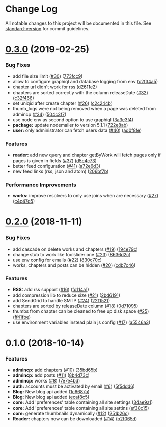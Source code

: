 # Change Log

All notable changes to this project will be documented in this file. See [standard-version](https://github.com/conventional-changelog/standard-version) for commit guidelines.

<a name="0.3.0"></a>
# [0.3.0](https://github.com/dvaJi/ReaderFront-API/compare/v0.2.0...v0.3.0) (2019-02-25)


### Bug Fixes

* add file size limit ([#30](https://github.com/dvaJi/ReaderFront-API/issues/30)) ([773fcc9](https://github.com/dvaJi/ReaderFront-API/commit/773fcc9))
* allow to configure graphiql and database logging from env ([c2f34a5](https://github.com/dvaJi/ReaderFront-API/commit/c2f34a5))
* chapter url didn't work for rss ([d2611e2](https://github.com/dvaJi/ReaderFront-API/commit/d2611e2))
* chapters are sorted correctly with the column releaseDate ([#32](https://github.com/dvaJi/ReaderFront-API/issues/32)) ([c32f466](https://github.com/dvaJi/ReaderFront-API/commit/c32f466))
* set uniqid after create chapter ([#26](https://github.com/dvaJi/ReaderFront-API/issues/26)) ([c2c244b](https://github.com/dvaJi/ReaderFront-API/commit/c2c244b))
* thumb_logs were not being removed when a page was deleted from admincp ([#34](https://github.com/dvaJi/ReaderFront-API/issues/34)) ([504c3f7](https://github.com/dvaJi/ReaderFront-API/commit/504c3f7))
* use node env as second option to use graphiql ([3a3e3f4](https://github.com/dvaJi/ReaderFront-API/commit/3a3e3f4))
* **package:** update nodemailer to version 5.1.1 ([722e8ab](https://github.com/dvaJi/ReaderFront-API/commit/722e8ab))
* **user:** only administrator can fetch users data ([#40](https://github.com/dvaJi/ReaderFront-API/issues/40)) ([ad0f8fe](https://github.com/dvaJi/ReaderFront-API/commit/ad0f8fe))


### Features

* **reader:** add new query and chapter getByWork will fetch pages only if pages is given in fields ([#37](https://github.com/dvaJi/ReaderFront-API/issues/37)) ([d5c4c73](https://github.com/dvaJi/ReaderFront-API/commit/d5c4c73))
* better feed configuration ([#41](https://github.com/dvaJi/ReaderFront-API/issues/41)) ([a72e6d3](https://github.com/dvaJi/ReaderFront-API/commit/a72e6d3))
* new feed links (rss, json and atom) ([206bf7b](https://github.com/dvaJi/ReaderFront-API/commit/206bf7b))


### Performance Improvements

* **works:** improve resolvers to only use joins when are necessary ([#27](https://github.com/dvaJi/ReaderFront-API/issues/27)) ([c4c47d5](https://github.com/dvaJi/ReaderFront-API/commit/c4c47d5))



<a name="0.2.0"></a>
# [0.2.0](https://github.com/dvaJi/ReaderFront-API/compare/v0.1.0...v0.2.0) (2018-11-11)


### Bug Fixes

* add cascade on delete works and chapters ([#19](https://github.com/dvaJi/ReaderFront-API/issues/19)) ([194e79c](https://github.com/dvaJi/ReaderFront-API/commit/194e79c))
* change stub to work like foolslider one ([#23](https://github.com/dvaJi/ReaderFront-API/issues/23)) ([8636d2c](https://github.com/dvaJi/ReaderFront-API/commit/8636d2c))
* use env config for emails ([#22](https://github.com/dvaJi/ReaderFront-API/issues/22)) ([830c70c](https://github.com/dvaJi/ReaderFront-API/commit/830c70c))
* works, chapters and posts can be hidden ([#20](https://github.com/dvaJi/ReaderFront-API/issues/20)) ([cdb7c46](https://github.com/dvaJi/ReaderFront-API/commit/cdb7c46))


### Features

* **RSS:** add rss support ([#16](https://github.com/dvaJi/ReaderFront-API/issues/16)) ([fd114a1](https://github.com/dvaJi/ReaderFront-API/commit/fd114a1))
* add compression lib to reduce size ([#21](https://github.com/dvaJi/ReaderFront-API/issues/21)) ([2bd6191](https://github.com/dvaJi/ReaderFront-API/commit/2bd6191))
* add SendGrid to handle SMTP ([#24](https://github.com/dvaJi/ReaderFront-API/issues/24)) ([2211521](https://github.com/dvaJi/ReaderFront-API/commit/2211521))
* chapters are sorted by releaseDate column ([#18](https://github.com/dvaJi/ReaderFront-API/issues/18)) ([0d71095](https://github.com/dvaJi/ReaderFront-API/commit/0d71095))
* thumbs from chapter can be cleaned to free up disk space ([#25](https://github.com/dvaJi/ReaderFront-API/issues/25)) ([ff41fbe](https://github.com/dvaJi/ReaderFront-API/commit/ff41fbe))
* use environment variables instead plain js config ([#17](https://github.com/dvaJi/ReaderFront-API/issues/17)) ([a5546a3](https://github.com/dvaJi/ReaderFront-API/commit/a5546a3))



<a name="0.1.0"></a>
# 0.1.0 (2018-10-14)


### Features

* **admincp:** add chapters ([#10](https://github.com/dvaJi/ReaderFront-API/issues/10)) ([35bd65b](https://github.com/dvaJi/ReaderFront-API/commit/35bd65b))
* **admincp:** add posts ([#11](https://github.com/dvaJi/ReaderFront-API/issues/11)) ([8b4d73c](https://github.com/dvaJi/ReaderFront-API/commit/8b4d73c))
* **admincp:** works ([#8](https://github.com/dvaJi/ReaderFront-API/issues/8)) ([7e7e4bd](https://github.com/dvaJi/ReaderFront-API/commit/7e7e4bd))
* **auth:** accounts must be activated by email ([#6](https://github.com/dvaJi/ReaderFront-API/issues/6)) ([5f5ddd6](https://github.com/dvaJi/ReaderFront-API/commit/5f5ddd6))
* **Blog:** New blog api added ([1c6687a](https://github.com/dvaJi/ReaderFront-API/commit/1c6687a))
* **Blog:** New blog api added ([ecaf8c5](https://github.com/dvaJi/ReaderFront-API/commit/ecaf8c5))
* **core:** Add 'preferences' table containing all site settings ([34ae9a1](https://github.com/dvaJi/ReaderFront-API/commit/34ae9a1))
* **core:** Add 'preferences' table containing all site settins ([ef38c15](https://github.com/dvaJi/ReaderFront-API/commit/ef38c15))
* **core:** generate thumbnails dynamically ([#12](https://github.com/dvaJi/ReaderFront-API/issues/12)) ([251b26c](https://github.com/dvaJi/ReaderFront-API/commit/251b26c))
* **Reader:** chapters now can be downloaded ([#14](https://github.com/dvaJi/ReaderFront-API/issues/14)) ([b2f065d](https://github.com/dvaJi/ReaderFront-API/commit/b2f065d))
